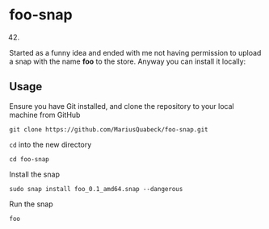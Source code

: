 # foo-snap
42.

Started as a funny idea and ended with me not having permission to upload a snap with the name **foo** to the store.
Anyway you can install it locally:

Usage
-----

Ensure you have Git installed, and clone the repository to your local machine from GitHub
```
git clone https://github.com/MariusQuabeck/foo-snap.git
```
`cd` into the new directory
```
cd foo-snap
```
Install the snap
```
sudo snap install foo_0.1_amd64.snap --dangerous
```
Run the snap
```
foo
```
